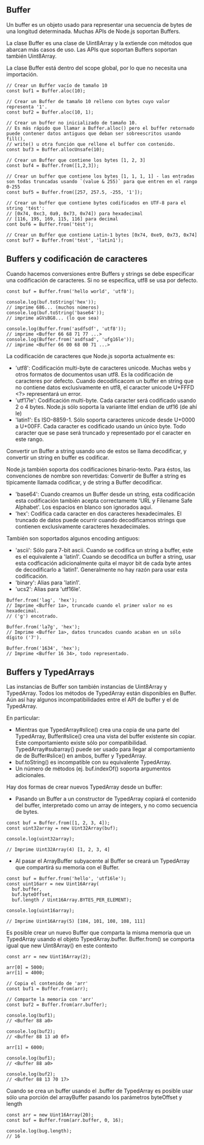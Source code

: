 ## Buffer

Un buffer es un objeto usado para representar una secuencia de bytes de una longitud determinada. Muchas APIs de Node.js soportan Buffers.

La clase Buffer es una clase de Uint8Array y la extiende con métodos que abarcan más casos de uso. Las APIs que soportan Buffers soportan también Uint8Array.

La clase Buffer está dentro del scope global, por lo que no necesita una importación.

```
// Crear un Buffer vacío de tamaño 10
const buf1 = Buffer.aloc(10);

// Crear un Buffer de tamaño 10 relleno con bytes cuyo valor representa '1'.
const buf2 = Buffer.aloc(10, 1);

// Crear un buffer no inicializado de tamaño 10.
// Es más rápido que llamar a Buffer.alloc() pero el buffer retornado puede contener datos antiguos que deban ser sobreescritos usando fill(),
// write() u otra función que rellene el buffer con contenido.
const buf3 = Buffer.allocUnsafe(10);

// Crear un Buffer que contiene los bytes [1, 2, 3]
const buf4 = Buffer.from([1,2,3]);

// Crear un buffer que contiene los bytes [1, 1, 1, 1] - las entradas son todas truncadas usando `(value & 255)` para que entren en el rango 0-255
const buf5 = Buffer.from([257, 257.5, -255, '1']);

// Crear un buffer que contiene bytes codificados en UTF-8 para el string 'tést':
// [0x74, 0xc3, 0a9, 0x73, 0x74]) para hexadecimal
// [116, 195, 169, 115, 116] para decimal
cont buf6 = Buffer.from('tést');

// Crear un Buffer que contiene Latin-1 bytes [0x74, 0xe9, 0x73, 0x74]
const buf7 = Buffer.from('tést', 'latin1');
```

## Buffers y codificación de caracteres

Cuando hacemos conversiones entre Buffers y strings se debe especificar una codificación de caracteres. Si no se especifica, utf8 se usa por defecto.

```
const buf = Buffer.from('hello world', 'utf8');

console.log(buf.toString('hex'));
// imprime 686... (muchos números)
console.log(buf.toString('base64'));
// imprime aGVsBG8... (lo que sea)

console.log(Buffer.from('asdfsdf', 'utf8'));
// imprime <Buffer 66 68 71 77 ...>
console.log(Buffer.from('asdfsad', 'ufg16le'));
// imprime <Buffer 66 00 68 00 71 ...>
```

La codificación de caracteres que Node.js soporta actualmente es:

- 'utf8': Codificación multi-byte de caracteres unicode. Muchas webs y otros formatos de documentos usan utf8. Es la codificación de caracteres por defecto. Cuando decodificacom un buffer en string que no contiene datos exclusivamente en utf8, el caracter unicode U+FFFD <?> representará un error.
- 'utf17le': Codificación multi-byte. Cada caracter será codificado usando 2 o 4 bytes. Node.js sólo soporta la variante littel endian de utf16 (de ahí le)
- 'latin1': Es ISO-8859-1. Sólo soporta caracteres unicode desde U+0000 a U+00FF. Cada caracter es codificado usando un único byte. Todo caracter que se pase será truncado y representado por el caracter en este rango.

Convertir un Buffer a string usando uno de estos se llama decodificar, y convertir un string en buffer es codificar.

Node.js también soporta dos codificaciones binario-texto. Para éstos, las convenciones de nombre son revertidas: Convertir de Buffer a string es típicamente llamada codificar, y de string a Buffer decodificar.

- 'base64': Cuando creamos un Buffer desde un string, esta codificación esta codificación también acepta correctamente 'URL y Filename Safe Alphabet'. Los espacios en blanco son ignorados aquí.
- 'hex': Codifica cada caracter en dos caracteres hexadecimales. El truncado de datos puede ocurrir cuando decodificamos strings que contienen exclusivamente caracteres hexadecimales.

También son soportados algunos encoding antiguos:

- 'ascii': Sólo para 7-bit ascii. Cuando se codifica un string a buffer, este es el equivalente a 'latin1'. Cuando se decodifica un buffer a string, usar esta codficación adicionalmente quita el mayor bit de cada byte antes de decodificarlo a 'latin1'. Generalmente no hay razón para usar esta codificación.
- 'binary': Alias para 'latin1'.
- 'ucs2': Alias para 'utf16le'.

```
Buffer.from('lag', 'hex');
// Imprime <Buffer 1a>, truncado cuando el primer valor no es hexadecimal.
// ('g') encotrado.

Buffer.from('la7g', 'hex');
// Imprime <Buffer 1a>, datos truncados cuando acaban en un sólo dígito ('7').

Buffer.from('1634', 'hex');
// Imprime <Buffer 16 34>, todo representado.
```

## Buffers y TypedArrays

Las instancias de Buffer son también instancias de Uint8Array y TypedArray. Todos los métodos de TypedArray están disponibles en Buffer. Aún así hay algunos incompatibilidades entre el API de buffer y el de TypedArray.

En particular:

- Mientras que TypedArray#slice() crea una copia de una parte del TypedArray, Buffer#slice() crea una vista del buffer existente sin copiar. Este comportamiento existe sólo por compatibilidad. TypedArray#subarray() puede ser usado para llegar al comportamiento de de Buffer#slice() en ambos, buffer y TypedArray.
- buf.toString() es incompatible con su equivalente TypedArray.
- Un número de métodos (ej. buf.indexOf() soporta argumentos adicionales.

Hay dos formas de crear nuevos TypedArray desde un buffer:

- Pasando un Buffer a un constructor de TypedArray copiará el contenido del buffer, interpretado como un array de integers, y no como secuencia de bytes.

```
const buf = Buffer.from([1, 2, 3, 4]);
const uint32array = new Uint32Array(buf);

console.log(uint32array);

// Imprime Uint32Array(4) [1, 2, 3, 4]
```

-  Al pasar el ArrayBuffer subyacente al Buffer se creará un TypedArray que compartirá su memoria con el Buffer.

```
const buf = Buffer.from('hello', 'utf16le');
const uint16arr = new Uint16Array(
  buf.buffer,
  buf.byteOffset,
  buf.length / Uint16Array.BYTES_PER_ELEMENT);

console.log(uint16array);

// Imprime Uint16Array(5) [104, 101, 108, 108, 111]
```

Es posible crear un nuevo Buffer que comparta la misma memoria que un TypedArray usando el objeto TypedArray.buffer. Buffer.from() se comporta igual que new Uint8Array() en este contexto

```
const arr = new Uint16Array(2);

arr[0] = 5000;
arr[1] = 4000;

// Copia el contenido de 'arr'
const buf1 = Buffer.from(arr);

// Comparte la memoria con 'arr'
const buf2 = Buffer.from(arr.buffer);

console.log(buf1);
// <Buffer 88 a0>

console.log(buf2);
// <Buffer 88 13 a0 0f>

arr[1] = 6000;

console.log(buf1);
// <Buffer 88 a0>

console.log(buf2);
// <Buffer 88 13 70 17>
```

Cuando se crea un buffer usando el .buffer de TypedArray es posible usar sólo una porción del arrayBuffer pasando los parámetros byteOffset y length

```
const arr = new Uint16Array(20);
const buf = Buffer.from(arr.buffer, 0, 16);

console.log(bug.length);
// 16
```


